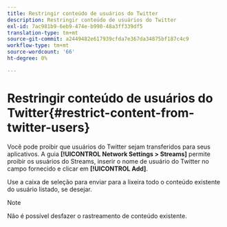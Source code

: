 ```yaml
---
title: Restringir conteúdo de usuários do Twitter
description: Restringir conteúdo de usuários do Twitter
exl-id: 7ac981b9-6eb9-474e-b990-48a3ff339df5
translation-type: tm+mt
source-git-commit: a2449482e617939cfda7e367da34875bf187c4c9
workflow-type: tm+mt
source-wordcount: '66'
ht-degree: 0%

---
```


# Restringir conteúdo de usuários do Twitter{#restrict-content-from-twitter-users}

Você pode proibir que usuários do Twitter sejam transferidos para seus aplicativos. A guia **[!UICONTROL Network Settings > Streams]** permite proibir os usuários do Streams, inserir o nome de usuário do Twitter no campo fornecido e clicar em **[!UICONTROL Add]**.

Use a caixa de seleção para enviar para a lixeira todo o conteúdo existente do usuário listado, se desejar.

>[!NOTE]
>
>Não é possível desfazer o rastreamento de conteúdo existente.
